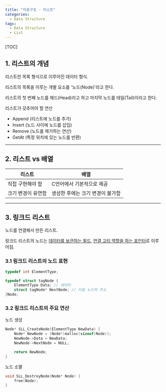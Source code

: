 ```yaml
---
title: "자료구조 - 리스트"
categories:
  - Data Structure
tags:
  - Data Structure
  - List
---
```

[TOC]

## 1. 리스트의 개념

리스트란 목록 형식으로 이루어진 데이터 형식.

리스트의 목록을 이루는 개별 요소를 '노드(Node)'라고 한다.

리스트의 첫 번째 노드를 헤드(Head)라고 하고 마지막 노드를 테일(Tail)이라고 한다.



리스트가 갖추어야 할 연산

- Append (리스트에 노드를 추가)
- Insert (노드 사이에 노드를 삽입)
- Remove (노드를 제거하는 연산)
- GetAt (특정 위치에 있는 노드를 반환)



------



## 2. 리스트 vs 배열

| 리스트             | 배열                             |
| ------------------ | -------------------------------- |
| 직접 구현해야 함   | C언어에서 기본적으로 제공        |
| 크기 변경이 유연함 | 생성한 후에는 크기 변경이 불가함 |



------



## 3. 링크드 리스트

노드를 연결해서 만든 리스트.

링크드 리스트의 노드는 <u>데이터를 보관하는 필드</u>, <u>연결 고리 역할을 하는 포인터</u>로 이루어짐.



### 3.1 링크드 리스트의 노드 표현

```c
typedef int ElementType;

typedef struct tagNode {
	ElementType Data; // 데이터
	struct tagNode* NextNode; // 다음 노드의 주소
}Node;
```



### 3.2 링크드 리스트의 주요 연산

노드 생성

```c
Node* SLL_CreateNode(ElementType NewData) {
	Node* NewNode = (Node*)malloc(sizeof(Node));
	NewNode->Data = NewData;
	NewNode->NextNode = NULL;

	return NewNode;
}
```



노드 소멸

```c
void SLL_DestroyNode(Node* Node) {
	free(Node);
}
```



